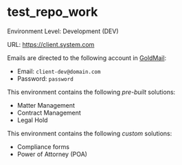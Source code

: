 # test_repo_work

Environment Level: Development (DEV)

URL: https://client.system.com

Emails are directed to the following account in [GoldMail](https://goldmail.onit.com):
- Email: `client-dev@domain.com`
- Password: `password`

This environment contains the following *pre-built* solutions:
- Matter Management
- Contract Management
- Legal Hold

This environment contains the following *custom* solutions:
- Compliance forms
- Power of Attorney (POA)
